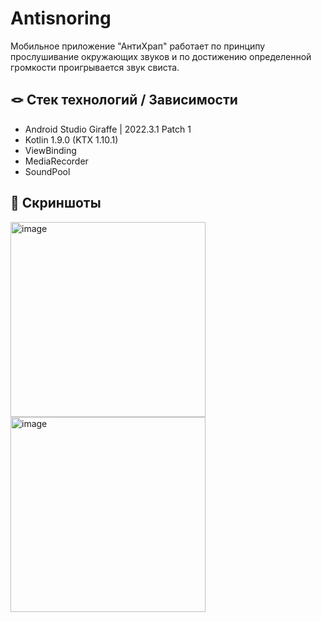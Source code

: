 # Antisnoring
Мобильное приложение "АнтиХрап" работает по принципу прослушивание окружающих звуков и по достижению определенной громкости проигрывается звук свиста.

## 🪢 Стек технологий / Зависимости
- Android Studio Giraffe | 2022.3.1 Patch 1
- Kotlin 1.9.0 (KTX 1.10.1)
- ViewBinding
- MediaRecorder
- SoundPool

## 📱 Скриншоты
<div>
<img width="312" alt="image" src="https://github-production-user-asset-6210df.s3.amazonaws.com/95771802/263437712-b0d202c5-fd23-48c2-b7e9-5faa692b419d.png">
<img width="312" alt="image" src="https://github-production-user-asset-6210df.s3.amazonaws.com/95771802/263437544-7fa618c7-dc9b-477f-a00d-a5655ea736a5.png">
</div>

